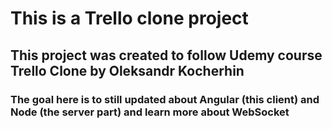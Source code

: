 # This is a Trello clone project

## This project was created to follow Udemy course Trello Clone by Oleksandr Kocherhin 

### The goal here is to still updated about Angular (this client) and Node (the server part) and learn more about WebSocket